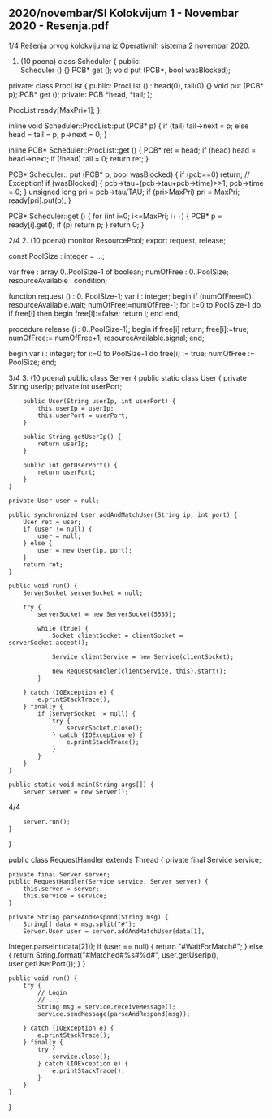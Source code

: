 2020/novembar/SI Kolokvijum 1 - Novembar 2020 - Resenja.pdf
--------------------------------------------------------------------------------


1/4 
Rešenja prvog kolokvijuma iz Operativnih sistema 2 
novembar 2020. 
1. (10 poena) 
class Scheduler { 
public:  
  Scheduler () {} 
  PCB* get (); 
  void put (PCB*, bool wasBlocked); 
 
private: 
  class ProcList { 
  public: 
    ProcList () : head(0), tail(0) {} 
    void put (PCB* p); 
    PCB* get (); 
  private: 
    PCB *head, *tail; 
  }; 
 
  ProcList ready[MaxPri+1]; 
}; 
 
inline void Scheduler::ProcList::put (PCB* p) { 
  if (tail) tail->next = p; 
  else head = tail = p; 
  p->next = 0; 
} 
 
inline PCB* Scheduler::ProcList::get () { 
  PCB* ret = head; 
  if (head) head = head->next; 
  if (!head) tail = 0; 
  return ret; 
} 
 
PCB* Scheduler:: put (PCB* p, bool wasBlocked) { 
  if (pcb==0) return; // Exception! 
  if (wasBlocked) { 
    pcb->tau=(pcb->tau+pcb->time)>>1; 
    pcb->time = 0; 
  } 
  unsigned long pri = pcb->tau/TAU; 
  if (pri>MaxPri) pri = MaxPri; 
  ready[pri].put(p); 
} 
 
PCB* Scheduler::get () { 
  for (int i=0; i<=MaxPri; i++) { 
    PCB* p = ready[i].get(); 
    if (p) return p; 
  } 
  return 0; 
} 

2/4 
2. (10 poena) 
monitor ResourcePool; 
export request, release; 
 
  const PoolSize : integer = ...; 
        
  var 
    free : array 0..PoolSize-1 of boolean; 
    numOfFree : 0..PoolSize; 
    resourceAvailable : condition; 
 
function request () : 0..PoolSize-1; 
  var i : integer; 
begin 
  if (numOfFree=0) resourceAvailable.wait; 
  numOfFree:=numOfFree-1; 
  for i:=0 to PoolSize-1 do  
    if free[i] then 
      begin 
        free[i]:=false; 
        return i; 
      end 
end; 
 
procedure release (i : 0..PoolSize-1); 
begin 
  if free[i] return; 
  free[i]:=true; 
  numOfFree:= numOfFree+1; 
  resourceAvailable.signal; 
end; 
 
begin 
  var i : integer; 
  for i:=0 to PoolSize-1 do free[i] := true; 
  numOfFree := PoolSize; 
end; 

3/4 
3. (10 poena) 
public class Server { 
    public static class User { 
        private String userIp; 
        private int userPort; 
 
        public User(String userIp, int userPort) { 
            this.userIp = userIp; 
            this.userPort = userPort; 
        } 
 
        public String getUserIp() { 
            return userIp; 
        } 
 
        public int getUserPort() { 
            return userPort; 
        } 
    } 
 
    private User user = null; 
 
    public synchronized User addAndMatchUser(String ip, int port) { 
        User ret = user; 
        if (user != null) { 
            user = null; 
        } else { 
            user = new User(ip, port); 
        } 
        return ret; 
    } 
 
    public void run() { 
        ServerSocket serverSocket = null; 
 
        try { 
            serverSocket = new ServerSocket(5555); 
 
            while (true) { 
                Socket clientSocket = clientSocket = serverSocket.accept(); 
 
                Service clientService = new Service(clientSocket); 
 
                new RequestHandler(clientService, this).start(); 
            } 
 
        } catch (IOException e) { 
            e.printStackTrace(); 
        } finally { 
            if (serverSocket != null) { 
                try { 
                    serverSocket.close(); 
                } catch (IOException e) { 
                    e.printStackTrace(); 
                } 
            } 
        } 
    } 
 
    public static void main(String args[]) { 
        Server server = new Server(); 

4/4 
 
        server.run(); 
    } 
} 
 
public class RequestHandler extends Thread { 
    private final Service service; 
 
    private final Server server; 
    public RequestHandler(Service service, Server server) { 
        this.server = server; 
        this.service = service; 
    } 
 
    private String parseAndRespond(String msg) { 
        String[] data = msg.split("#"); 
        Server.User user = server.addAndMatchUser(data[1], 
Integer.parseInt(data[2])); 
        if (user == null) { 
            return "#WaitForMatch#"; 
        } else { 
            return String.format("#Matched#%s#%d#", user.getUserIp(), 
user.getUserPort()); 
        } 
    } 
 
    public void run() { 
        try { 
            // Login 
            // ... 
            String msg = service.receiveMessage(); 
            service.sendMessage(parseAndRespond(msg)); 
 
        } catch (IOException e) { 
            e.printStackTrace(); 
        } finally { 
            try { 
                service.close(); 
            } catch (IOException e) { 
                e.printStackTrace(); 
            } 
        } 
    } 
} 
 
 